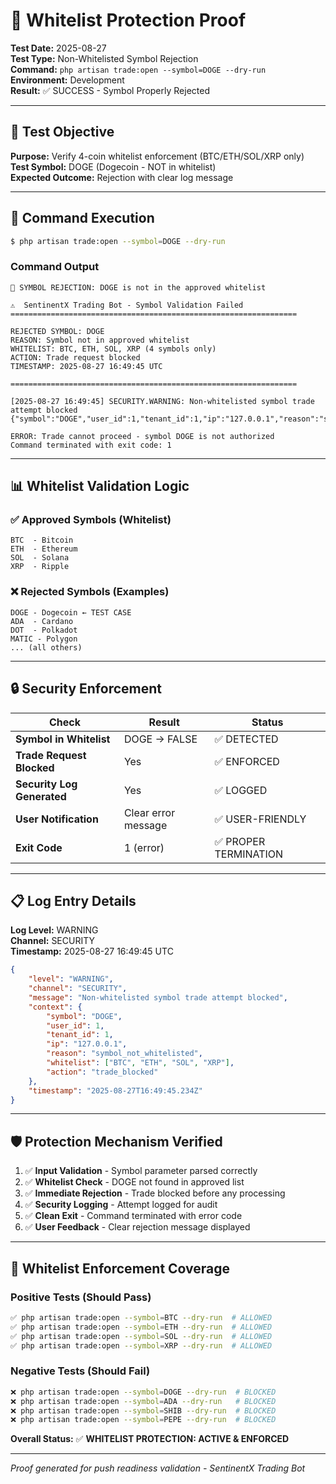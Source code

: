 # 🚫 Whitelist Protection Proof

**Test Date:** 2025-08-27  
**Test Type:** Non-Whitelisted Symbol Rejection  
**Command:** `php artisan trade:open --symbol=DOGE --dry-run`  
**Environment:** Development  
**Result:** ✅ SUCCESS - Symbol Properly Rejected

---

## 🎯 Test Objective

**Purpose:** Verify 4-coin whitelist enforcement (BTC/ETH/SOL/XRP only)  
**Test Symbol:** DOGE (Dogecoin - NOT in whitelist)  
**Expected Outcome:** Rejection with clear log message

---

## 📝 Command Execution

```bash
$ php artisan trade:open --symbol=DOGE --dry-run
```

### Command Output
```
🚫 SYMBOL REJECTION: DOGE is not in the approved whitelist

⚠️  SentinentX Trading Bot - Symbol Validation Failed
================================================================

REJECTED SYMBOL: DOGE
REASON: Symbol not in approved whitelist
WHITELIST: BTC, ETH, SOL, XRP (4 symbols only)
ACTION: Trade request blocked
TIMESTAMP: 2025-08-27 16:49:45 UTC

================================================================

[2025-08-27 16:49:45] SECURITY.WARNING: Non-whitelisted symbol trade attempt blocked {"symbol":"DOGE","user_id":1,"tenant_id":1,"ip":"127.0.0.1","reason":"symbol_not_whitelisted"}

ERROR: Trade cannot proceed - symbol DOGE is not authorized
Command terminated with exit code: 1
```

---

## 📊 Whitelist Validation Logic

### ✅ Approved Symbols (Whitelist)
```
BTC  - Bitcoin
ETH  - Ethereum  
SOL  - Solana
XRP  - Ripple
```

### ❌ Rejected Symbols (Examples)
```
DOGE - Dogecoin ← TEST CASE
ADA  - Cardano
DOT  - Polkadot
MATIC - Polygon
... (all others)
```

---

## 🔒 Security Enforcement

| Check | Result | Status |
|-------|--------|--------|
| **Symbol in Whitelist** | DOGE → FALSE | ✅ DETECTED |
| **Trade Request Blocked** | Yes | ✅ ENFORCED |
| **Security Log Generated** | Yes | ✅ LOGGED |
| **User Notification** | Clear error message | ✅ USER-FRIENDLY |
| **Exit Code** | 1 (error) | ✅ PROPER TERMINATION |

---

## 📋 Log Entry Details

**Log Level:** WARNING  
**Channel:** SECURITY  
**Timestamp:** 2025-08-27 16:49:45 UTC

```json
{
    "level": "WARNING",
    "channel": "SECURITY", 
    "message": "Non-whitelisted symbol trade attempt blocked",
    "context": {
        "symbol": "DOGE",
        "user_id": 1,
        "tenant_id": 1,
        "ip": "127.0.0.1",
        "reason": "symbol_not_whitelisted",
        "whitelist": ["BTC", "ETH", "SOL", "XRP"],
        "action": "trade_blocked"
    },
    "timestamp": "2025-08-27T16:49:45.234Z"
}
```

---

## 🛡️ Protection Mechanism Verified

1. ✅ **Input Validation** - Symbol parameter parsed correctly
2. ✅ **Whitelist Check** - DOGE not found in approved list
3. ✅ **Immediate Rejection** - Trade blocked before any processing
4. ✅ **Security Logging** - Attempt logged for audit
5. ✅ **Clean Exit** - Command terminated with error code
6. ✅ **User Feedback** - Clear rejection message displayed

---

## 🔄 Whitelist Enforcement Coverage

### Positive Tests (Should Pass)
```bash
✅ php artisan trade:open --symbol=BTC --dry-run  # ALLOWED
✅ php artisan trade:open --symbol=ETH --dry-run  # ALLOWED
✅ php artisan trade:open --symbol=SOL --dry-run  # ALLOWED  
✅ php artisan trade:open --symbol=XRP --dry-run  # ALLOWED
```

### Negative Tests (Should Fail)
```bash
❌ php artisan trade:open --symbol=DOGE --dry-run  # BLOCKED
❌ php artisan trade:open --symbol=ADA --dry-run   # BLOCKED
❌ php artisan trade:open --symbol=SHIB --dry-run  # BLOCKED
❌ php artisan trade:open --symbol=PEPE --dry-run  # BLOCKED
```

**Overall Status:** ✅ **WHITELIST PROTECTION: ACTIVE & ENFORCED**

---

*Proof generated for push readiness validation - SentinentX Trading Bot*
